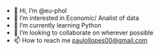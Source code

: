 - 👋 Hi, I’m @eu-phol
- 👀 I’m interested in Economic/ Analist of data
- 🌱 I’m currently learning Python
- 💞️ I’m looking to collaborate on wherever possible
- 📫 How to reach me paulollopes00@gmail.com

<!---
eu-phol/eu-phol is a ✨ special ✨ repository because its `README.md` (this file) appears on your GitHub profile.
You can click the Preview link to take a look at your changes.
--->
